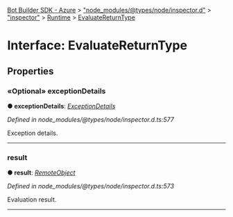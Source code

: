 [Bot Builder SDK - Azure](../README.md) > ["node_modules/@types/node/inspector.d"](../modules/_node_modules__types_node_inspector_d_.md) > ["inspector"](../modules/_node_modules__types_node_inspector_d_._inspector_.md) > [Runtime](../modules/_node_modules__types_node_inspector_d_._inspector_.runtime.md) > [EvaluateReturnType](../interfaces/_node_modules__types_node_inspector_d_._inspector_.runtime.evaluatereturntype.md)



# Interface: EvaluateReturnType


## Properties
<a id="exceptiondetails"></a>

### «Optional» exceptionDetails

**●  exceptionDetails**:  *[ExceptionDetails](_node_modules__types_node_inspector_d_._inspector_.runtime.exceptiondetails.md)* 

*Defined in node_modules/@types/node/inspector.d.ts:577*



Exception details.




___

<a id="result"></a>

###  result

**●  result**:  *[RemoteObject](_node_modules__types_node_inspector_d_._inspector_.runtime.remoteobject.md)* 

*Defined in node_modules/@types/node/inspector.d.ts:573*



Evaluation result.




___


